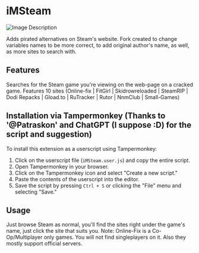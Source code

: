 # iMSteam

![Image Description](https://i.imgur.com/k1irm5C.png)

Adds pirated alternatives on Steam's website. 
Fork created to change variables names to be more correct, to add original author's name, as well, as more sites to search with.

## Features
Searches for the Steam game you're viewing on the web-page on a cracked game. 
Features 10 sites (Online-fix | FitGirl | Skidrowreloaded | SteamRIP | Dodi Repacks | Gload.to | RuTracker | Rutor | NnmClub | Small-Games)

## Installation via Tampermonkey (Thanks to '@Patraskon' and ChatGPT (I suppose :D) for the script and suggestion)

To install this extension as a userscript using Tampermonkey:

1. Click on the userscript file (`iMSteam.user.js`) and copy the entire script.
2. Open Tampermonkey in your browser.
3. Click on the Tampermonkey icon and select "Create a new script."
4. Paste the contents of the userscript into the editor.
5. Save the script by pressing `Ctrl + S` or clicking the "File" menu and selecting "Save."


## Usage

Just browse Steam as normal, you'll find the sites right under the game's name, just click the site that suits you. 
Note: Online-Fix is a Co-Op/Multiplayer only games. You will not find singleplayers on it. Also they mostly support official servers. 

